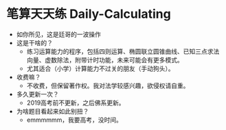 # 笔算天天练 Daily-Calculating
- 如你所见，这是廷哥的一波操作
- 这是干啥的？
  - 练习运算能力的程序，包括四则运算、椭圆联立圆锥曲线、已知三点求法向量、虚数除法，附带计时功能，未来可能会有更多模式。
  - 尤其适合（小学）计算能力不过关的朋友（手动狗头）。
- 收费嘛？
  - 不收费，但保留著作权。我对法学较感兴趣，欲侵权请自重。
- 多久更新一次？
  - 2019高考前不更新，之后佛系更新。
- 为啥题目看起来如此别扭？
  - emmmmmm，我要高考，没时间。
